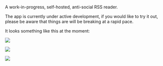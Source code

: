A work-in-progress, self-hosted, anti-social RSS reader.

The app is currently under active development, if you would like to try it out, please be aware that things are will be breaking at a rapid pace.

It looks something like this at the moment:

![](https://raw.github.com/swanson/stringer/master/screenshots/instructions.png)

![](https://raw.github.com/swanson/stringer/master/screenshots/feed.png)

![](https://raw.github.com/swanson/stringer/master/screenshots/rss-zero.png)
